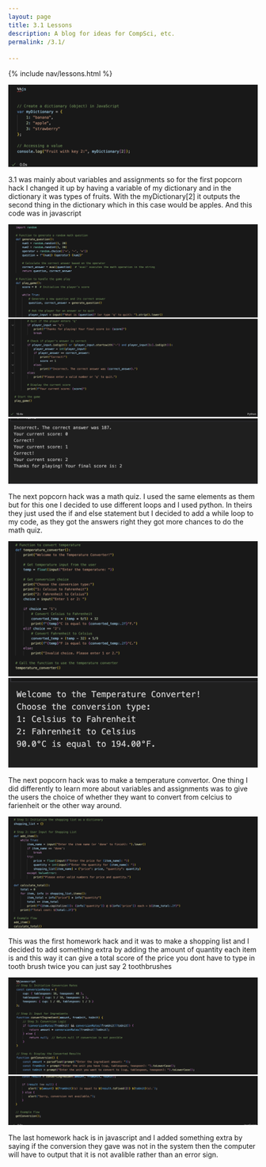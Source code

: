 ```yaml
---
layout: page
title: 3.1 Lessons
description: A blog for ideas for CompSci, etc.
permalink: /3.1/

---
```


{% include nav/lessons.html %}


![alt text](image-11.png)

3.1 was mainly about variables and assignments so for the first popcorn hack I changed it up by having a variable of my dictionary and in the dictionary it was types of fruits. With the myDictionary[2] it outputs the second thing in the dictionary which in this case would be apples. And this code was in javascript  

![alt text](image-12.png)
![alt text](image-13.png)
![alt text](image-14.png)

The next popcorn hack was a math quiz. I used the same elements as them but for this one I decided to use different loops and  I used python. In theirs they just used the if and else statement but I decided to add a while loop to my code, as they got the answers right they got more chances to do the math quiz. 

![alt text](image-15.png)
![alt text](image-16.png)

The next popcorn hack was to make a temperature convertor. One thing I did differently to learn more about variables and assignments was to give the users the choice of whether they want to convert from celcius to farienheit or the other way around. 

![alt text](image-17.png)

This was the first homework hack and it was to make a shopping list and I decided to add something extra by adding the amount of quantity each item is and this way it can give a total score of the price you dont have to type in tooth brush twice you can just say 2 toothbrushes 

![alt text](image-18.png)
![alt text](image-19.png)

The last homework hack is in javascript and I added something extra by saying if the conversion they gave was not in the system then the computer will have to output that it is not avalible rather than an error sign. 

